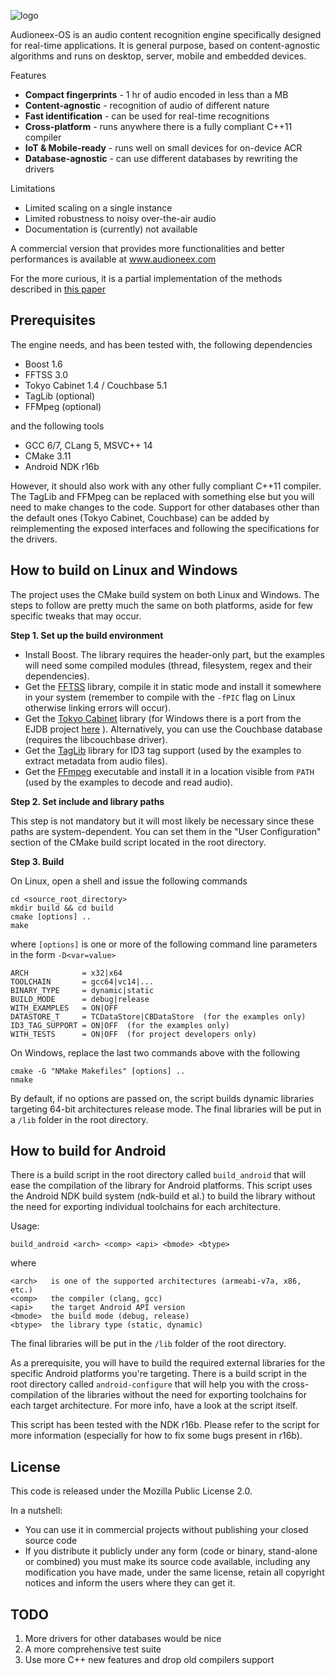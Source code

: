 
![logo](https://www.audioneex.com/wp-content/uploads/2019/05/logo_360.png)

Audioneex-OS is an audio content recognition engine specifically designed
for real-time applications. It is general purpose, based on content-agnostic
algorithms and runs on desktop, server, mobile and embedded devices.

Features

- **Compact fingerprints** - 1 hr of audio encoded in less than a MB
- **Content-agnostic** - recognition of audio of different nature
- **Fast identification** - can be used for real-time recognitions
- **Cross-platform** - runs anywhere there is a fully compliant C++11 compiler
- **IoT & Mobile-ready** - runs well on small devices for on-device ACR
- **Database-agnostic** - can use different databases by rewriting the drivers

Limitations

- Limited scaling on a single instance
- Limited robustness to noisy over-the-air audio
- Documentation is (currently) not available

A commercial version that provides more functionalities and better performances 
is available at www.audioneex.com

For the more curious, it is a partial implementation of the methods described
in [this paper](https://www.dropbox.com/s/0qvfq2o53uudaqx/agramaglia_acr_paper_2014.pdf)


## Prerequisites

The engine needs, and has been tested with, the following dependencies

- Boost 1.6
- FFTSS 3.0
- Tokyo Cabinet 1.4 / Couchbase 5.1
- TagLib  (optional)
- FFMpeg  (optional)

and the following tools

- GCC 6/7, CLang 5, MSVC++ 14
- CMake 3.11
- Android NDK r16b

However, it should also work with any other fully compliant C++11 compiler.
The TagLib and FFMpeg can be replaced with something else but you will need
to make changes to the code. Support for other databases other than the default
ones (Tokyo Cabinet, Couchbase) can be added by reimplementing the exposed
interfaces and following the specifications for the drivers.


## How to build on Linux and Windows

The project uses the CMake build system on both Linux and Windows.
The steps to follow are pretty much the same on both platforms, aside
for few specific tweaks that may occur.

**Step 1. Set up the build environment**

- Install Boost. The library requires the header-only part, but the examples 
will need some compiled modules (thread, filesystem, regex and their dependencies).
- Get the [FFTSS](http://www.ssisc.org/fftss/) library, compile it in static
mode and install it somewhere in your system (remember to compile with the
`-fPIC` flag on Linux otherwise linking errors will occur).
- Get the [Tokyo Cabinet](https://fallabs.com/tokyocabinet/) library (for Windows 
there is a port from the EJDB project [here](https://github.com/Softmotions/ejdb/tree/ejdb_1.x) ). 
Alternatively, you can use the Couchbase database (requires the libcouchbase driver).
- Get the [TagLib](https://taglib.org/) library for ID3 tag support (used by 
the examples to extract metadata from audio files).
- Get the [FFmpeg](https://ffmpeg.org/) executable and install it in a location 
visible from `PATH` (used by the examples to decode and read audio).

**Step 2. Set include and library paths**

This step is not mandatory but it will most likely be necessary since these paths
are system-dependent. You can set them in the "User Configuration" section
of the CMake build script located in the root directory.

**Step 3. Build**

On Linux, open a shell and issue the following commands

    cd <source_root_directory>
    mkdir build && cd build
    cmake [options] ..
    make

where `[options]` is one or more of the following command line parameters in
the form `-D<var=value>`

    ARCH            = x32|x64
    TOOLCHAIN       = gcc64|vc14|...
    BINARY_TYPE     = dynamic|static
    BUILD_MODE      = debug|release
    WITH_EXAMPLES   = ON|OFF
    DATASTORE_T     = TCDataStore|CBDataStore  (for the examples only)
    ID3_TAG_SUPPORT = ON|OFF  (for the examples only)
    WITH_TESTS      = ON|OFF  (for project developers only)


On Windows, replace the last two commands above with the following

    cmake -G "NMake Makefiles" [options] ..
    nmake

By default, if no options are passed on, the script builds dynamic libraries
targeting 64-bit architectures release mode. The final libraries will be put 
in a `/lib` folder in the root directory.


## How to build for Android

There is a build script in the root directory called `build_android` that
will ease the compilation of the library for Android platforms. This script
uses the Android NDK build system (ndk-build et al.) to build the library
without the need for exporting individual toolchains for each architecture.

Usage:

    build_android <arch> <comp> <api> <bmode> <btype>

where

    <arch>   is one of the supported architectures (armeabi-v7a, x86, etc.)
    <comp>   the compiler (clang, gcc)
    <api>    the target Android API version
    <bmode>  the build mode (debug, release)
    <btype>  the library type (static, dynamic)

The final libraries will be put in the `/lib` folder of the root directory.

As a prerequisite, you will have to build the required external libraries
for the specific Android platforms you're targeting. There is a build script
in the root directory called `android-configure` that will help you with the
cross-compilation of the libraries without the need for exporting toolchains
for each target architecture. For more info, have a look at the script itself.

This script has been tested with the NDK r16b. Please refer to the script for
more information (especially for how to fix some bugs present in r16b).


## License

This code is released under the Mozilla Public License 2.0.

In a nutshell:

- You can use it in commercial projects without publishing your closed source code
- If you distribute it publicly under any form (code or binary, stand-alone or combined) you 
  must make its source code available, including any modification you have made, under the 
  same license, retain all copyright notices and inform the users where they can get it.
  
  
## TODO

1. More drivers for other databases would be nice
2. A more comprehensive test suite
3. Use more C++ new features and drop old compilers support



